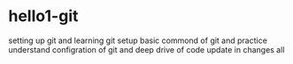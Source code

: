 # hello1-git
setting up git and 
learning git setup
basic commond of git
and practice
understand configration of git
and deep drive of code
update in changes
all
